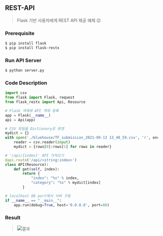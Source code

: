 ## REST-API
> Flask 기반 사용자에게 REST API 제공 예제 😉

### Prerequisite
```sh
$ pip install flask
$ pip install flask-restx
```

### Run API Server
```sh
$ python server.py
```

### Code Description
```py
import csv
from flask import Flask, request
from flask_restx import Api, Resource

# Flask 객체에 API 객체 등록
app = Flask(__name__)
api = Api(app)

# CSV 파일을 Dictionary로 변경
mydict = {}
with open('./bluehouse/TF_submission_2021-09-13 13_40_59.csv', 'r', encoding='utf-8') as input:
    reader = csv.reader(input)
    mydict = {rows[0]:rows[1] for rows in reader}

# '/api/{index}' API 가져오기
@api.route('/api/<string:index>')
class API(Resource):
    def get(self, index):
        return {
            "index": "%s" % index,
            "category": "%s" % mydict[index]
        }

# localhost 80 port에서 서버 구동
if __name__ == "__main__":
    app.run(debug=True, host='0.0.0.0', port=80)
```

### Result
> ![결과](https://user-images.githubusercontent.com/20378368/133106473-77f6aca8-d7aa-40f7-b988-597d8f20e440.png)